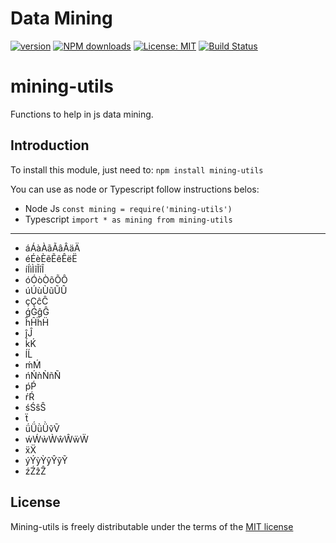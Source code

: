 # Data Mining

[![version](https://badge.fury.io/js/mining-utils.svg)](https://badge.fury.io/js/mining-utils) [![NPM downloads](https://img.shields.io/npm/dw/mining-utils)](https://img.shields.io/npm/dw/mining-utils)  [![License: MIT](https://img.shields.io/badge/License-MIT-yellow.svg)](https://github.com/Oracy/mining-utils/blob/master/LICENSE) [![Build Status](https://travis-ci.org/Oracy/mining-utils.svg?branch=master)](https://travis-ci.org/Oracy/mining-utils)
# mining-utils

Functions to help in js data mining.

## Introduction

To install this module, just need to: `npm install mining-utils`

You can use as node or Typescript follow instructions belos:
- Node Js
`const mining = require('mining-utils')`
- Typescript
`import * as mining from mining-utils`
---
- áÁàÀãÃâÂäÄ
- éÉèÈẽẼêÊëË
- íÍìÌĩĨîÎ
- óÓòÒõÕÔ
- úÚùÙũŨÛ
- çÇĉĈ
- ǵǴĝĜ
- ĥĤḧḦ
- ĵĴ
- ḱḰ
- ĺĹ
- ḿḾ
- ńŃǹǸñÑ
- ṕṔ
- ŕŔ
- śŚŝŜ
- ẗ
- ǘǗǜǛṽṼ
- ẃẂẁẀŵŴẅẄ
- ẍẌ
- ýÝỳỲŷŶỹỸ
- źŹẑẐ

## License

Mining-utils is freely distributable under the terms of the [MIT license](https://github.com/moment/moment/blob/develop/LICENSE)
